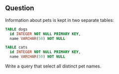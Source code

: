 ## Question
Information about pets is kept in two separate tables:

```sql
TABLE dogs
  id INTEGER NOT NULL PRIMARY KEY,
  name VARCHAR(50) NOT NULL

TABLE cats
  id INTEGER NOT NULL PRIMARY KEY,
  name VARCHAR(50) NOT NULL
```

Write a query that select all distinct pet names.